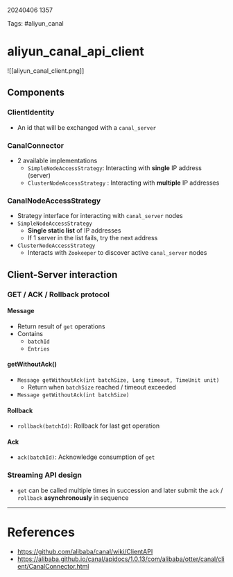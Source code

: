 20240406 1357

Tags:  #aliyun_canal

# aliyun_canal_api_client
![[aliyun_canal_client.png]]
## Components
### ClientIdentity
- An id that will be exchanged with a `canal_server`

### CanalConnector
- 2 available implementations
	- `SimpleNodeAccessStrategy`: Interacting with **single** IP address (server)
	- `ClusterNodeAccessStrategy` : Interacting with **multiple** IP addresses 

### CanalNodeAccessStrategy
- Strategy interface for interacting with `canal_server` nodes
- `SimpleNodeAccessStrategy`
	- **Single static list** of IP addresses
	- If 1 server in the list fails, try the next address
- `ClusterNodeAccessStrategy`
	- Interacts with `Zookeeper` to discover active `canal_server` nodes

## Client-Server interaction
### GET / ACK / Rollback protocol
#### Message
- Return result of `get` operations
- Contains
	- `batchId`
	- `Entries`
#### getWithoutAck()
- `Message getWithoutAck(int batchSize, Long timeout, TimeUnit unit)`
	- Return when `batchSize` reached / timeout exceeded
- `Message getWithoutAck(int batchSize)`

#### Rollback
- `rollback(batchId)`: Rollback for last get operation

#### Ack
- `ack(batchId)`: Acknowledge consumption of `get`

### Streaming API design
- `get` can be called multiple times in succession and later submit the `ack` / `rollback` **asynchronously** in sequence

--- 
# References
- https://github.com/alibaba/canal/wiki/ClientAPI
- https://alibaba.github.io/canal/apidocs/1.0.13/com/alibaba/otter/canal/client/CanalConnector.html